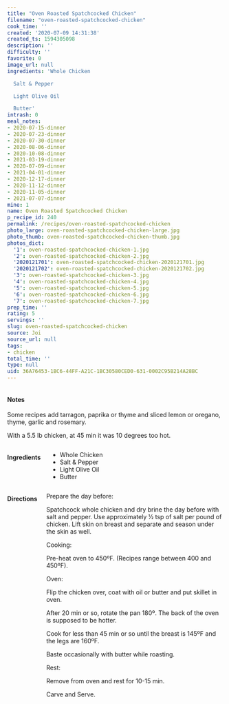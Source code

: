 ```yaml
---
title: "Oven Roasted Spatchcocked Chicken"
filename: "oven-roasted-spatchcocked-chicken"
cook_time: ''
created: '2020-07-09 14:31:38'
created_ts: 1594305098
description: ''
difficulty: ''
favorite: 0
image_url: null
ingredients: 'Whole Chicken

  Salt & Pepper

  Light Olive Oil

  Butter'
intrash: 0
meal_notes:
- 2020-07-15-dinner
- 2020-07-23-dinner
- 2020-07-30-dinner
- 2020-08-06-dinner
- 2020-10-08-dinner
- 2021-03-19-dinner
- 2020-07-09-dinner
- 2021-04-01-dinner
- 2020-12-17-dinner
- 2020-11-12-dinner
- 2020-11-05-dinner
- 2021-07-07-dinner
mine: 1
name: Oven Roasted Spatchcocked Chicken
p_recipe_id: 240
permalink: /recipes/oven-roasted-spatchcocked-chicken
photo_large: oven-roasted-spatchcocked-chicken-large.jpg
photo_thumb: oven-roasted-spatchcocked-chicken-thumb.jpg
photos_dict:
  '1': oven-roasted-spatchcocked-chicken-1.jpg
  '2': oven-roasted-spatchcocked-chicken-2.jpg
  '2020121701': oven-roasted-spatchcocked-chicken-2020121701.jpg
  '2020121702': oven-roasted-spatchcocked-chicken-2020121702.jpg
  '3': oven-roasted-spatchcocked-chicken-3.jpg
  '4': oven-roasted-spatchcocked-chicken-4.jpg
  '5': oven-roasted-spatchcocked-chicken-5.jpg
  '6': oven-roasted-spatchcocked-chicken-6.jpg
  '7': oven-roasted-spatchcocked-chicken-7.jpg
prep_time: ''
rating: 5
servings: ''
slug: oven-roasted-spatchcocked-chicken
source: Joi
source_url: null
tags:
- chicken
total_time: ''
type: null
uid: 36A76453-1BC6-44FF-A21C-1BC30580CED0-631-0002C95B214A28BC
---
```

<div class="large-8 medium-7 columns" id="writeup">		<div id="notes"><h4>Notes</h4>
<div class="box box-notes"><p>Some recipes add tarragon, paprika or thyme and sliced lemon or oregano, thyme, garlic and rosemary.</p>
<p>With a 5.5 lb chicken, at 45 min it was 10 degrees too hot.</p>
</div></div>	</div><!-- #writeup -->
</div><!-- #row-one -->
<div class="row" id="row-two">	<div class="medium-4 small-5 columns" id="ingredients"><h4>Ingredients</h4><div class="box box-ingredients content"><ul>
<li>Whole Chicken</li>
<li>Salt &amp; Pepper</li>
<li>Light Olive Oil</li>
<li>Butter</li>
</ul>
</div>	</div>	<div class="medium-6 small-7 columns" id="directions"><h4>Directions</h4><div class="box box-directions content"><p>Prepare the day before:</p>
<p>Spatchcock whole chicken and dry brine the day before with salt and pepper. Use approximately ½ tsp of salt per pound of chicken. Lift skin on breast and separate and season under the skin as well.</p>
<p>Cooking:</p>
<p>Pre-heat oven to 450ºF. (Recipes range between 400 and 450ºF).</p>
<p>Oven:</p>
<p>Flip the chicken over, coat with oil or butter and put skillet in oven.</p>
<p>After 20 min or so, rotate the pan 180º. The back of the oven is supposed to be hotter.</p>
<p>Cook for less than 45 min or so until the breast is 145ºF and the legs are 160ºF.</p>
<p>Baste occasionally with butter while roasting.</p>
<p>Rest:</p>
<p>Remove from oven and rest for 10-15 min.</p>
<p>Carve and Serve.</p>
</div>	</div>